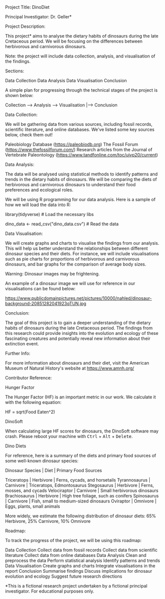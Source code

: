 Project Title: DinoDiet

Principal Investigator: Dr. Geller*

Project Description:

This project* aims to analyse the dietary habits of dinosaurs during 
the late Cretaceous period. We will be focusing on the differences
between herbivorous and carnivorous dinosaurs.

Note: the project will include data collection, analysis, and visualisation of the findings.

Sections:

Data Collection
Data Analysis
Data Visualisation
Conclusion

A simple plan for progressing through the technical stages of the project
is shown below:

Collection --> Analysis --> Visualisation
                   |--> Conclusion

Data Collection:

We will be gathering data from various sources, including fossil records,
scientific literature, and online databases. We've listed some key sources
below, check them out!

Paleobiology Database (https://paleobiodb.org)
The Fossil Forum (https://www.thefossilforum.com/)
Research articles from the Journal of Vertebrate Paleontology (https://www.tandfonline.com/toc/ujvp20/current)

Data Analysis:

The data will be analysed using statistical methods to identify patterns
and trends in the dietary habits of dinosaurs. We will be comparing the
diets of herbivorous and carnivorous dinosaurs to understand their food
preferences and ecological roles.

We will be using R programming for our data analysis. Here is a sample
of how we will load the data into R:

library(tidyverse) # Load the necessary libs

dino_data <- read_csv("dino_data.csv") # Read the data

Data Visualisation:

We will create graphs and charts to visualise the findings from our analysis.
This will help us better understand the relationships between different dinosaur
species and their diets. For instance, we will include visualisations such as pie
charts for proportions of herbivorous and carnivorous dinosaurs, and bar graphs
for the comparison of average body sizes.

Warning: Dinosaur images may be frightening.

An example of a dinosaur image we will use for reference in our
visualisations can be found below:

https://www.publicdomainpictures.net/pictures/10000/nahled/dinosaur-background-20851282041923qTUN.jpg

Conclusion:

The goal of this project is to gain a deeper understanding of the dietary habits
of dinosaurs during the late Cretaceous period. The findings from this research
could provide insights into the evolution and ecology of these fascinating creatures
and potentially reveal new information about their extinction event.

Further Info:

For more information about dinosaurs and their diet, visit the American Museum of
Natural History's website at https://www.amnh.org/

Contributor Reference:

Hunger Factor

The Hunger Factor (HF) is an important metric in our work. We calculate it
with the following equation:

HF = sqrt(Food Eaten^2)

DinoSoft

When calculating large HF scores for dinosaurs, the DinoSoft software may crash.
Please reboot your machine with <kbd>Ctrl</kbd> + <kbd>Alt</kbd> + <kbd>Delete</kbd>.

Dino Diets

For reference, here is a summary of the diets and primary food sources
of some well-known dinosaur species:

Dinosaur Species | Diet      | Primary Food Sources

Triceratops      | Herbivore | Ferns, cycads, and horsetails
Tyrannosaurus    | Carnivore | Triceratops, Edmontosaurus
Stegosaurus      | Herbivore | Ferns, mosses, and cycads
Velociraptor     | Carnivore | Small herbivorous dinosaurs
Brachiosaurus    | Herbivore | High tree foliage, such as conifers
Spinosaurus      | Carnivore | Fish, small to medium-sized dinosaurs
Oviraptor        | Omnivore  | Eggs, plants, small animals

More widely, we estimate the following distribution of dinosaur diets:
65% Herbivore, 25% Carnivore, 10% Omnivore

Roadmap:

To track the progress of the project, we will be using this roadmap:

Data Collection
  Collect data from fossil records
  Collect data from scientific literature
  Collect data from online databases
Data Analysis
  Clean and preprocess the data
  Perform statistical analysis
  Identify patterns and trends
Data Visualisation
  Create graphs and charts
  Integrate visualisations in the report
Conclusion
  Summarise findings
  Discuss implications for dinosaur evolution and ecology
  Suggest future research directions

*This is a fictional research project undertaken by a fictional principal investigator. For educational purposes only.
